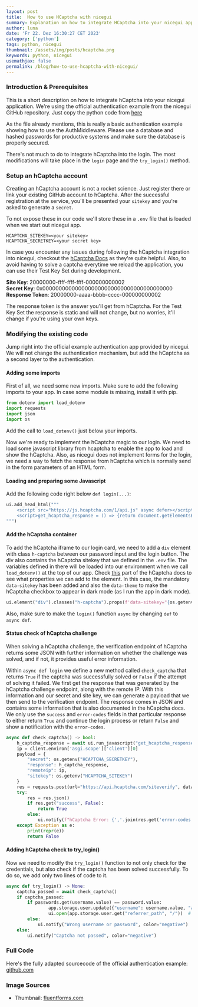 ```yaml
---
layout: post
title:  How to use HCaptcha with nicegui
summary: Explanation on how to integrate HCaptcha into your nicegui application
author: luna
date: 'Fr 22. Dez 16:30:27 CET 2023'
category: ['python']
tags: python, nicegui
thumbnail: /assets/img/posts/hcaptcha.png
keywords: python, nicegui
usemathjax: false
permalink: /blog/how-to-use-hcaptcha-with-nicegui/
---
```


### Introduction & Prerequisites

This is a short description on how to integrate hCaptcha into your nicegui application. We're using the official authentication example from the nicegui GitHub repository. Just copy the python code from [here](https://github.com/zauberzeug/nicegui/blob/main/examples/authentication/main.py)

As the file already mentions, this is really a basic authentication example showing how to use the AuthMiddleware. Please use a database and hashed passwords for productive systems and make sure the database is properly secured.

There's not much to do to integrate hCaptcha into the login. The most modifications will take place in the `login` page and the `try_login()` method.

### Setup an hCaptcha account
Creating an hCaptcha account is not a rocket science. Just register there or link your existing GitHub account to hCaptcha. After the successful registration at the service, you'll be presented your `sitekey` and you're asked to generate a `secret`.

To not expose these in our code we'll store these in a `.env` file that is loaded when we start out nicegui app.


```
HCAPTCHA_SITEKEY=<your sitekey>
HCAPTCHA_SECRETKEY=<your secret key>
```

In case you encounter any issues during following the hCaptcha integration into nicegui, checkout the [hCaptcha Docs](https://docs.hcaptcha.com/) as they're quite helpful. Also, to avoid having to solve a captcha everytime we reload the application, you can use their Test Key Set during development.


__Site Key__: 20000000-ffff-ffff-ffff-000000000002<br>
__Secret Key__: 0x0000000000000000000000000000000000000000<br>
__Response Token__: 20000000-aaaa-bbbb-cccc-000000000002

The response token is the answer you'll get from hCaptcha. For the Test Key Set the response is static and will not change, but no worries, it'll change if you're using your own keys.

### Modifying the existing code
Jump right into the official example authentication app provided by nicegui. We will not change the authentication mechanism, but add the hCaptcha as a second layer to the authentication.

#### Adding some imports
First of all, we need some new imports. Make sure to add the following imports to your app. In case some module is missing, install it with pip.

```python
from dotenv import load_dotenv
import requests
import json
import os
```

Add the call to `load_dotenv()` just below your imports.

Now we're ready to implement the hCaptcha magic to our login. We need to load some javascript library from hcaptcha to enable the app to load and show the hCaptcha. Also, as nicegui does not implement forms for the login, we need a way to fetch the response from hCaptcha which is normally send in the form parameters of an HTML form.

#### Loading and preparing some Javascript
Add the following code right below `def login(...)`:

```python
ui.add_head_html("""
    <script src="https://js.hcaptcha.com/1/api.js" async defer></script>
    <script>get_hcaptcha_response = () => {return document.getElementsByTagName("iframe")[0].attributes.getNamedItem("data-hcaptcha-response").nodeValue;}</script>
""")
```

#### Add the hCaptcha container
To add the hCaptcha iframe to our login card, we need to add a `div` element with class `h-captcha` between our password input and the login button. The div also contains the hCaptcha sitekey that we defined in the `.env` file. The variables defined in there will be loaded into our environment when we call `load_dotenv()` at the top of our app. Check [this](https://docs.hcaptcha.com/configuration/#hcaptcha-container-configuration) part of the hCaptcha docs to see what properties we can add to the element. In this case, the mandatory `data-sitekey` has been added and also the `data-theme` to make the hCaptcha checkbox to appear in dark mode (as I run the app in dark mode).

```python
ui.element("div").classes("h-captcha").props(f'data-sitekey="{os.getenv("HCAPTCHA_SITEKEY")}" data-theme="dark"')
```

Also, make sure to make the `login()` function `async` by changing `def` to `async def`.

#### Status check of hCaptcha challenge
When solving a hCaptcha challenge, the verification endpoint of hCaptcha returns some JSON with further information on whether the challenge was solved, and if not, it provides useful error information.

Within `async def login` we define a new method called `check_captcha` that returns `True` if the captcha was successfully solved or `False` if the attempt of solving it failed. We first get the response that was generated by the hCaptcha challenge endpoint, along with the remote IP. With this information and our secret and site key, we can generate a payload that we then send to the verification endpoint. The response comes in JSON and contains some information that is also documented in the hCaptcha docs. We only use the `success` and `error-codes` fields in that particular response to either return `True` and continue the login process or return `False` and show a notification with the `error-codes`.

```python
async def check_captcha() -> bool:
    h_captcha_response = await ui.run_javascript("get_hcaptcha_response();")
    ip = client.environ['asgi.scope']['client'][0]
    payload = {
        "secret": os.getenv("HCAPTCHA_SECRETKEY"),
        "response": h_captcha_response,
        "remoteip": ip,
        "sitekey": os.getenv("HCAPTCHA_SITEKEY")
    }
    res = requests.post(url="https://api.hcaptcha.com/siteverify", data=payload)
    try:
        res = res.json()
        if res.get("success", False):
            return True
        else:
            ui.notify(f"hCaptcha Error: {','.join(res.get('error-codes', []))}")
    except Exception as e:
        print(repr(e))
        return False
```


#### Adding hCaptcha check to try_login()
Now we need to modify the `try_login()` function to not only check for the credentials, but also check if the captcha has been solved successfully. To do so, we add only two lines of code to it.

```python
async def try_login() -> None:
    captcha_passed = await check_captcha()
    if captcha_passed:
        if passwords.get(username.value) == password.value:
                app.storage.user.update({"username": username.value, "authenticated": True})
                ui.open(app.storage.user.get("referrer_path", "/"))  # Go back to where the user wanted to go
        else:
            ui.notify("Wrong username or password", color="negative")
    else:
        ui.notify("Captcha not passed", color="negative")
```


### Full Code
Here's the fully adapted sourcecode of the official authentication example: [github.com](https://github.com/simplylu/nicegui-hcaptcha-authentication)


### Image Sources
- Thumbnail: [fluentforms.com](https://fluentforms.com/wp-content/uploads/2022/08/How-to-Use-hCaptcha-in-Fluent-Forms-1.png)
